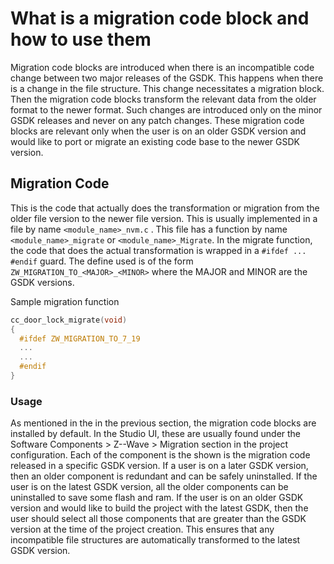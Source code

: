 # What is a migration code block and how to use them

Migration code blocks are introduced when there is an incompatible code change between two major
releases of the GSDK. This happens when there is a change in the file structure. This change necessitates
a migration block. Then the migration code blocks transform the relevant data from the older format
to the newer format. Such changes are introduced only on the minor GSDK releases and never on any patch changes.
These migration code blocks are relevant only when the user is on an older GSDK version and would like to port 
or migrate an existing code base to the newer GSDK version.

## Migration Code 

This is the code that actually does the transformation or migration from the older file version to the newer 
file version. This is usually implemented in a file by name `<module_name>_nvm.c` . This file has a function 
by name `<module_name>_migrate` or `<module_name>_Migrate`. In the migrate function, the code that does the actual 
transformation is wrapped in  a `#ifdef ... #endif` guard. The define used is of the form `ZW_MIGRATION_TO_<MAJOR>_<MINOR>` 
where the MAJOR and MINOR are the GSDK versions. 

Sample migration function

```c
cc_door_lock_migrate(void)
{
  #ifdef ZW_MIGRATION_TO_7_19
  ...
  ...
  #endif
}
```


### Usage

As mentioned in the in the previous section, the migration code blocks are installed by default. In the Studio UI, these 
are usually found under the Software Components > Z--Wave > Migration section in the project configuration. Each of the 
component is the shown is the migration code released in a specific GSDK version. If a user is on a later GSDK version, then 
an older component is redundant and can be safely uninstalled. If the user is on the latest GSDK version, all the older components
can be uninstalled to save some flash and ram. If the user is on an older GSDK version and would like to build the project with the 
latest GSDK, then the user should select all those components that are greater than the GSDK version at the time of the project creation.
This ensures that any incompatible file structures are automatically transformed to the latest GSDK version. 
